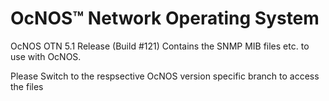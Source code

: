 # OcNOS™ Network Operating System
OcNOS OTN 5.1 Release (Build #121)
Contains the SNMP MIB files etc. to use with OcNOS.

Please Switch to the respsective OcNOS version specific branch to access the files 



